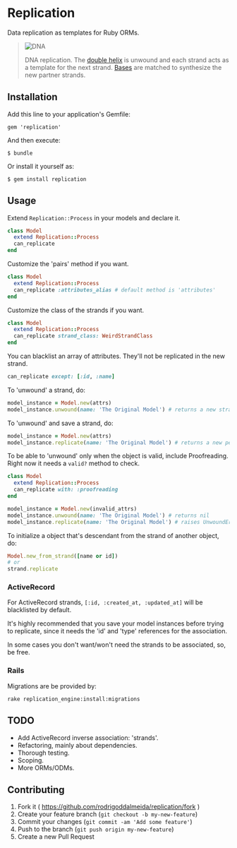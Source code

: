 # Replication

Data replication as templates for Ruby ORMs.

> ![DNA]
>
> DNA replication. The [double helix][] is unwound and each strand acts as a template for the next strand. [Bases][] are matched to synthesize the new partner strands.

  [DNA]: https://upload.wikimedia.org/wikipedia/commons/thumb/7/70/DNA_replication_split.svg/200px-DNA_replication_split.svg.png
  [double helix]: https://en.wikipedia.org/wiki/Double_helix "Double helix"
  [Bases]: https://en.wikipedia.org/wiki/Nucleotides "Nucleotides"

## Installation

Add this line to your application's Gemfile:

    gem 'replication'

And then execute:

    $ bundle

Or install it yourself as:

    $ gem install replication

## Usage

Extend ```Replication::Process``` in your models and declare it.
```ruby
class Model
  extend Replication::Process
  can_replicate
end
```

Customize the 'pairs' method if you want.
```ruby
class Model
  extend Replication::Process
  can_replicate :attributes_alias # default method is 'attributes'
end
```

Customize the class of the strands if you want.
```ruby
class Model
  extend Replication::Process
  can_replicate strand_class: WeirdStrandClass
end
```

You can blacklist an array of attributes. They'll not be replicated in the new strand.
```ruby
can_replicate except: [:id, :name]
```

To 'unwound' a strand, do:
```ruby
model_instance = Model.new(attrs)
model_instance.unwound(name: 'The Original Model') # returns a new strand
```

To 'unwound' and save a strand, do:
```ruby
model_instance = Model.new(attrs)
model_instance.replicate(name: 'The Original Model') # returns a new persisted strand
```

To be able to 'unwound' only when the object is valid, include Proofreading.
Right now it needs a ```valid?``` method to check.
```ruby
class Model
  extend Replication::Process
  can_replicate with: :proofreading
end

model_instance = Model.new(invalid_attrs)
model_instance.unwound(name: 'The Original Model') # returns nil
model_instance.replicate(name: 'The Original Model') # raises UnwoundError
```

To initialize a object that's descendant from the strand of another object, do:
```ruby
Model.new_from_strand([name or id])
# or
strand.replicate
```

### ActiveRecord

For ActiveRecord strands, ```[:id, :created_at, :updated_at]``` will be blacklisted by default.

It's highly recommended that you save your model instances before trying to replicate, since it
needs the 'id' and 'type' references for the association.

In some cases you don't want/won't need the strands to be associated, so, be free.

### Rails

Migrations are be provided by:
```
rake replication_engine:install:migrations
```

## TODO

- Add ActiveRecord inverse association: 'strands'.
- Refactoring, mainly about dependencies.
- Thorough testing.
- Scoping.
- More ORMs/ODMs.

## Contributing

1. Fork it ( https://github.com/rodrigoddalmeida/replication/fork )
2. Create your feature branch (`git checkout -b my-new-feature`)
3. Commit your changes (`git commit -am 'Add some feature'`)
4. Push to the branch (`git push origin my-new-feature`)
5. Create a new Pull Request
